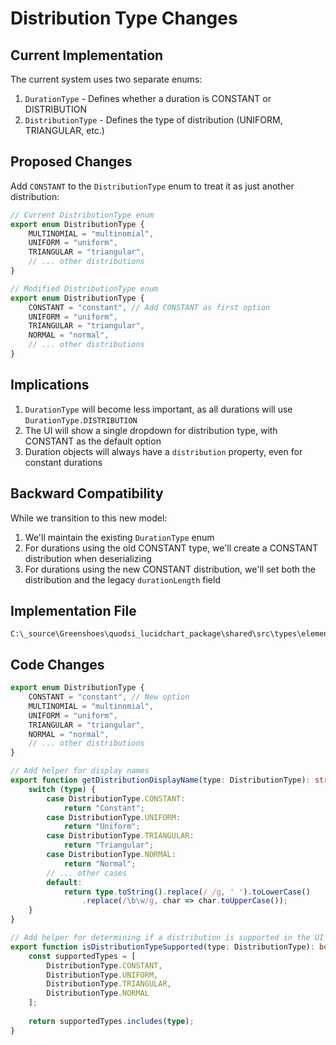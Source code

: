 # Distribution Type Changes

## Current Implementation

The current system uses two separate enums:

1. `DurationType` - Defines whether a duration is CONSTANT or DISTRIBUTION
2. `DistributionType` - Defines the type of distribution (UNIFORM, TRIANGULAR, etc.)

## Proposed Changes

Add `CONSTANT` to the `DistributionType` enum to treat it as just another distribution:

```typescript
// Current DistributionType enum
export enum DistributionType {
    MULTINOMIAL = "multinomial",
    UNIFORM = "uniform",
    TRIANGULAR = "triangular",
    // ... other distributions
}

// Modified DistributionType enum
export enum DistributionType {
    CONSTANT = "constant", // Add CONSTANT as first option
    UNIFORM = "uniform",
    TRIANGULAR = "triangular",
    NORMAL = "normal",
    // ... other distributions
}
```

## Implications

1. `DurationType` will become less important, as all durations will use `DurationType.DISTRIBUTION`
2. The UI will show a single dropdown for distribution type, with CONSTANT as the default option
3. Duration objects will always have a `distribution` property, even for constant durations

## Backward Compatibility

While we transition to this new model:

1. We'll maintain the existing `DurationType` enum
2. For durations using the old CONSTANT type, we'll create a CONSTANT distribution when deserializing
3. For durations using the new CONSTANT distribution, we'll set both the distribution and the legacy `durationLength` field

## Implementation File

```
C:\_source\Greenshoes\quodsi_lucidchart_package\shared\src\types\elements\DistributionType.ts
```

## Code Changes

```typescript
export enum DistributionType {
    CONSTANT = "constant", // New option
    MULTINOMIAL = "multinomial",
    UNIFORM = "uniform",
    TRIANGULAR = "triangular",
    NORMAL = "normal",
    // ... other distributions
}

// Add helper for display names
export function getDistributionDisplayName(type: DistributionType): string {
    switch (type) {
        case DistributionType.CONSTANT:
            return "Constant";
        case DistributionType.UNIFORM:
            return "Uniform";
        case DistributionType.TRIANGULAR:
            return "Triangular";
        case DistributionType.NORMAL:
            return "Normal";
        // ... other cases
        default:
            return type.toString().replace(/_/g, ' ').toLowerCase()
                .replace(/\b\w/g, char => char.toUpperCase());
    }
}

// Add helper for determining if a distribution is supported in the UI
export function isDistributionTypeSupported(type: DistributionType): boolean {
    const supportedTypes = [
        DistributionType.CONSTANT,
        DistributionType.UNIFORM,
        DistributionType.TRIANGULAR, 
        DistributionType.NORMAL
    ];
    
    return supportedTypes.includes(type);
}
```
